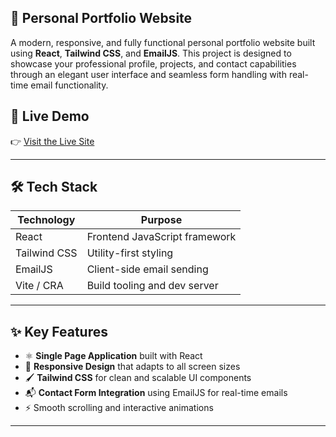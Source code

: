 ## 💼 Personal Portfolio Website

A modern, responsive, and fully functional personal portfolio website built using **React**, **Tailwind CSS**, and **EmailJS**. This project is designed to showcase your professional profile, projects, and contact capabilities through an elegant user interface and seamless form handling with real-time email functionality.

## 📌 Live Demo

👉 [Visit the Live Site](https://my-portfolio-url.com)  


---

## 🛠️ Tech Stack


| Technology     | Purpose                          |
|----------------|----------------------------------|
| React          | Frontend JavaScript framework    |
| Tailwind CSS   | Utility-first styling            |
| EmailJS        | Client-side email sending        |
| Vite / CRA     | Build tooling and dev server     |

---

## ✨ Key Features

- ⚛️ **Single Page Application** built with React
- 📱 **Responsive Design** that adapts to all screen sizes
- 🖌️ **Tailwind CSS** for clean and scalable UI components
- 📬 **Contact Form Integration** using EmailJS for real-time emails
- ⚡ Smooth scrolling and interactive animations

---